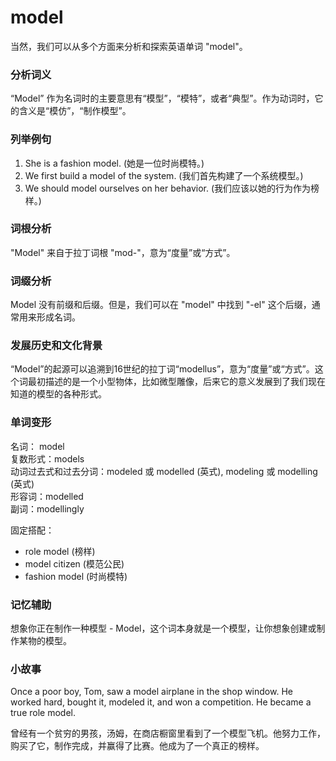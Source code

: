 # model

当然，我们可以从多个方面来分析和探索英语单词 "model"。

  

### 分析词义

  

“Model” 作为名词时的主要意思有“模型”，“模特”，或者“典型”。作为动词时，它的含义是“模仿”，“制作模型”。

  

### 列举例句

  

1.  She is a fashion model. (她是一位时尚模特。)
2.  We first build a model of the system. (我们首先构建了一个系统模型。)
3.  We should model ourselves on her behavior. (我们应该以她的行为作为榜样。)

  

### 词根分析

  

"Model" 来自于拉丁词根 "mod-"，意为“度量”或“方式”。

  

### 词缀分析

  

Model 没有前缀和后缀。但是，我们可以在 "model" 中找到 "-el" 这个后缀，通常用来形成名词。

  

### 发展历史和文化背景

  

“Model”的起源可以追溯到16世纪的拉丁词“modellus”，意为“度量”或“方式”。这个词最初描述的是一个小型物体，比如微型雕像，后来它的意义发展到了我们现在知道的模型的各种形式。

  

### 单词变形

  

名词： model  
复数形式：models  
动词过去式和过去分词：modeled 或 modelled (英式), modeling 或 modelling (英式)  
形容词：modelled  
副词：modellingly

  

固定搭配：

  

*   role model (榜样)
*   model citizen (模范公民)
*   fashion model (时尚模特)

  

### 记忆辅助

  

想象你正在制作一种模型 - Model，这个词本身就是一个模型，让你想象创建或制作某物的模型。

  

### 小故事

  

Once a poor boy, Tom, saw a model airplane in the shop window. He worked hard, bought it, modeled it, and won a competition. He became a true role model.

  

曾经有一个贫穷的男孩，汤姆，在商店橱窗里看到了一个模型飞机。他努力工作，购买了它，制作完成，并赢得了比赛。他成为了一个真正的榜样。
